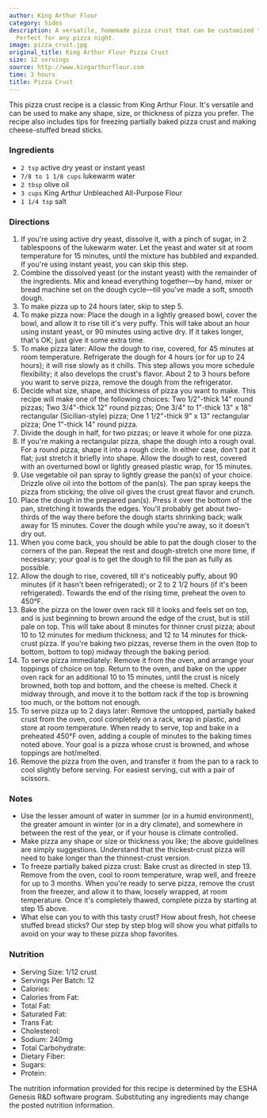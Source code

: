 ```yaml
---
author: King Arthur Flour
category: Sides
description: A versatile, homemade pizza crust that can be customized to your liking.
  Perfect for any pizza night.
image: pizza_crust.jpg
original_title: King Arthur Flour Pizza Crust
size: 12 servings
source: http://www.kingarthurflour.com
time: 3 hours
title: Pizza Crust
---
```

This pizza crust recipe is a classic from King Arthur Flour. It's versatile and can be used to make any shape, size, or thickness of pizza you prefer. The recipe also includes tips for freezing partially baked pizza crust and making cheese-stuffed bread sticks.

### Ingredients

* `2 tsp` active dry yeast or instant yeast
* `7/8 to 1 1/8 cups` lukewarm water
* `2 tbsp` olive oil
* `3 cups` King Arthur Unbleached All-Purpose Flour
* `1 1/4 tsp` salt

### Directions

1. If you're using active dry yeast, dissolve it, with a pinch of sugar, in 2 tablespoons of the lukewarm water. Let the yeast and water sit at room temperature for 15 minutes, until the mixture has bubbled and expanded. If you're using instant yeast, you can skip this step.
2. Combine the dissolved yeast (or the instant yeast) with the remainder of the ingredients. Mix and knead everything together—by hand, mixer or bread machine set on the dough cycle—till you've made a soft, smooth dough.
3. To make pizza up to 24 hours later, skip to step 5.
4. To make pizza now: Place the dough in a lightly greased bowl, cover the bowl, and allow it to rise till it's very puffy. This will take about an hour using instant yeast, or 90 minutes using active dry. If it takes longer, that's OK; just give it some extra time.
5. To make pizza later: Allow the dough to rise, covered, for 45 minutes at room temperature. Refrigerate the dough for 4 hours (or for up to 24 hours); it will rise slowly as it chills. This step allows you more schedule flexibility; it also develops the crust's flavor. About 2 to 3 hours before you want to serve pizza, remove the dough from the refrigerator.
6. Decide what size, shape, and thickness of pizza you want to make. This recipe will make one of the following choices: Two 1/2"-thick 14" round pizzas; Two 3/4"-thick 12" round pizzas; One 3/4" to 1"-thick 13" x 18" rectangular (Sicilian-style) pizza; One 1 1/2"-thick 9" x 13" rectangular pizza; One 1"-thick 14" round pizza.
7. Divide the dough in half, for two pizzas; or leave it whole for one pizza.
8. If you're making a rectangular pizza, shape the dough into a rough oval. For a round pizza, shape it into a rough circle. In either case, don't pat it flat; just stretch it briefly into shape. Allow the dough to rest, covered with an overturned bowl or lightly greased plastic wrap, for 15 minutes.
9. Use vegetable oil pan spray to lightly grease the pan(s) of your choice. Drizzle olive oil into the bottom of the pan(s). The pan spray keeps the pizza from sticking; the olive oil gives the crust great flavor and crunch.
10. Place the dough in the prepared pan(s). Press it over the bottom of the pan, stretching it towards the edges. You'll probably get about two-thirds of the way there before the dough starts shrinking back; walk away for 15 minutes. Cover the dough while you're away, so it doesn't dry out.
11. When you come back, you should be able to pat the dough closer to the corners of the pan. Repeat the rest and dough-stretch one more time, if necessary; your goal is to get the dough to fill the pan as fully as possible.
12. Allow the dough to rise, covered, till it's noticeably puffy, about 90 minutes (if it hasn't been refrigerated); or 2 to 2 1/2 hours (if it's been refrigerated). Towards the end of the rising time, preheat the oven to 450°F.
13. Bake the pizza on the lower oven rack till it looks and feels set on top, and is just beginning to brown around the edge of the crust, but is still pale on top. This will take about 8 minutes for thinner crust pizza; about 10 to 12 minutes for medium thickness; and 12 to 14 minutes for thick-crust pizza. If you're baking two pizzas, reverse them in the oven (top to bottom, bottom to top) midway through the baking period.
14. To serve pizza immediately: Remove it from the oven, and arrange your toppings of choice on top. Return to the oven, and bake on the upper oven rack for an additional 10 to 15 minutes, until the crust is nicely browned, both top and bottom, and the cheese is melted. Check it midway through, and move it to the bottom rack if the top is browning too much, or the bottom not enough.
15. To serve pizza up to 2 days later: Remove the untopped, partially baked crust from the oven, cool completely on a rack, wrap in plastic, and store at room temperature. When ready to serve, top and bake in a preheated 450°F oven, adding a couple of minutes to the baking times noted above. Your goal is a pizza whose crust is browned, and whose toppings are hot/melted.
16. Remove the pizza from the oven, and transfer it from the pan to a rack to cool slightly before serving. For easiest serving, cut with a pair of scissors.

### Notes

* Use the lesser amount of water in summer (or in a humid environment), the greater amount in winter (or in a dry climate), and somewhere in between the rest of the year, or if your house is climate controlled.
* Make pizza any shape or size or thickness you like; the above guidelines are simply suggestions. Understand that the thickest-crust pizza will need to bake longer than the thinnest-crust version.
* To freeze partially baked pizza crust: Bake crust as directed in step 13. Remove from the oven, cool to room temperature, wrap well, and freeze for up to 3 months. When you're ready to serve pizza, remove the crust from the freezer, and allow it to thaw, loosely wrapped, at room temperature. Once it's completely thawed, complete pizza by starting at step 15 above.
* What else can you to with this tasty crust? How about fresh, hot cheese stuffed bread sticks? Our step by step blog will show you what pitfalls to avoid on your way to these pizza shop favorites.

### Nutrition

* Serving Size: 1/12 crust
* Servings Per Batch: 12
* Calories: 
* Calories from Fat: 
* Total Fat: 
* Saturated Fat: 
* Trans Fat: 
* Cholesterol: 
* Sodium: 240mg
* Total Carbohydrate: 
* Dietary Fiber: 
* Sugars: 
* Protein: 

The nutrition information provided for this recipe is determined by the ESHA Genesis R&D software program. Substituting any ingredients may change the posted nutrition information.